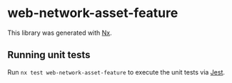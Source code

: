 # web-network-asset-feature

This library was generated with [Nx](https://nx.dev).

## Running unit tests

Run `nx test web-network-asset-feature` to execute the unit tests via [Jest](https://jestjs.io).
